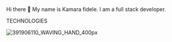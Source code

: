 Hi there 👋
My name is Kamara fidele.
I am a full stack developer.

TECHNOLOGIES

<!--
**kamalafidele/kamalafidele** is a ✨ _special_ ✨ repository because its `README.md` (this file) appears on your GitHub profile.

Here are some ideas to get you started:

- 🔭 I’m currently working on ...
- 🌱 I’m currently learning ...
- 👯 I’m looking to collaborate on ...
- 🤔 I’m looking for help with ...
- 💬 Ask me about ...
- 📫 How to reach me: ...
- 😄 Pronouns: ...
- ⚡ Fun fact: ...
-->
![391906110_WAVING_HAND_400px](https://user-images.githubusercontent.com/74622768/152101885-cc52d031-b1e4-407f-aef3-287cfc619ceb.gif)
